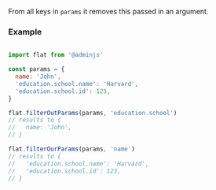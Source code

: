 From all keys in `params` it removes this passed in an argument.

### Example

```javascript

import flat from '@adminjs'

const params = {
  name: 'John',
  'education.school.name': 'Harvard',
  'education.school.id': 123,
}

flat.filterOutParams(params, 'education.school')
// results to {
//   name: 'John',
// }

flat.filterOurParams(params, 'name')
// results to {
//   'education.school.name': 'Harvard',
//   'education.school.id': 123,
// }
